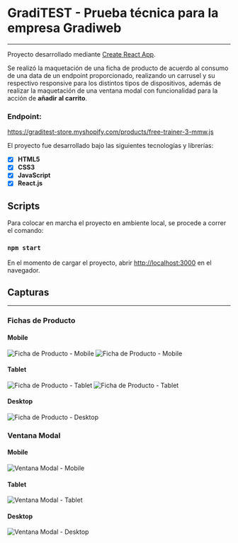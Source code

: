 # GradiTEST - Prueba técnica para la empresa Gradiweb

---

Proyecto desarrollado mediante [Create React App](https://create-react-app.dev/).

Se realizó la maquetación de una ficha de producto de acuerdo al 
consumo de una data de un endpoint proporcionado, realizando un carrusel y 
su respectivo responsive para los distintos tipos de dispositivos, además 
de realizar la maquetación de una ventana modal con funcionalidad para la
acción de **añadir al carrito**.

### Endpoint: 
https://graditest-store.myshopify.com/products/free-trainer-3-mmw.js

El proyecto fue desarrollado bajo las siguientes tecnologías y librerías:

* [x] **HTML5**
* [x] **CSS3**
* [x] **JavaScript**
* [x] **React.js**

## Scripts

Para colocar en marcha el proyecto en ambiente local, se procede a correr el
comando: 

### `npm start`

En el momento de cargar el proyecto, abrir [http://localhost:3000](http://localhost:3000) 
en el navegador.


## Capturas

---

### Fichas de Producto

#### Mobile
![Ficha de Producto - Mobile](src/assets/screenshots/ficha_producto_1.png)
![Ficha de Producto - Mobile](src/assets/screenshots/ficha_producto_2.png)

#### Tablet
![Ficha de Producto - Tablet](src/assets/screenshots/ficha_producto_3.png)
![Ficha de Producto - Tablet](src/assets/screenshots/ficha_producto_4.png)

#### Desktop
![Ficha de Producto - Desktop](src/assets/screenshots/ficha_producto_5.png)


### Ventana Modal

#### Mobile
![Ventana Modal - Mobile](src/assets/screenshots/ventana_modal_1.png)

#### Tablet
![Ventana Modal - Tablet](src/assets/screenshots/ventana_modal_2.png)

#### Desktop
![Ventana Modal - Desktop](src/assets/screenshots/ventana_modal_3.png)
